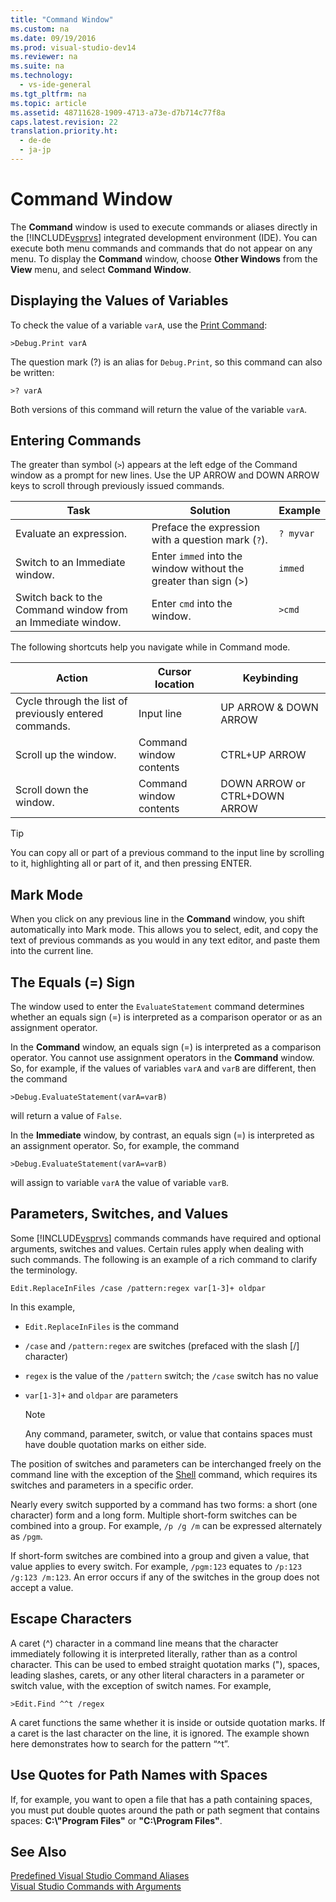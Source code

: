 ```yaml
---
title: "Command Window"
ms.custom: na
ms.date: 09/19/2016
ms.prod: visual-studio-dev14
ms.reviewer: na
ms.suite: na
ms.technology: 
  - vs-ide-general
ms.tgt_pltfrm: na
ms.topic: article
ms.assetid: 48711628-1909-4713-a73e-d7b714c77f8a
caps.latest.revision: 22
translation.priority.ht: 
  - de-de
  - ja-jp
---
```

# Command Window
The **Command** window is used to execute commands or aliases directly in the [!INCLUDE[vsprvs](../vs140/includes/vsprvs_md.md)] integrated development environment (IDE). You can execute both menu commands and commands that do not appear on any menu. To display the **Command** window, choose **Other Windows** from the **View** menu, and select **Command Window**.  
  
## Displaying the Values of Variables  
 To check the value of a variable `varA`, use the [Print Command](../vs140/Print-Command.md):  
  
```  
>Debug.Print varA  
```  
  
 The question mark (?) is an alias for `Debug.Print`, so this command can also be written:  
  
```  
>? varA  
```  
  
 Both versions of this command will return the value of the variable `varA`.  
  
## Entering Commands  
 The greater than symbol (`>`) appears at the left edge of the Command window as a prompt for new lines. Use the UP ARROW and DOWN ARROW keys to scroll through previously issued commands.  
  
|Task|Solution|Example|  
|----------|--------------|-------------|  
|Evaluate an expression.|Preface the expression with a question mark (`?`).|`? myvar`|  
|Switch to an Immediate window.|Enter `immed` into the window without the greater than sign (>)|`immed`|  
|Switch back to the Command window from an Immediate window.|Enter `cmd` into the window.|`>cmd`|  
  
 The following shortcuts help you navigate while in Command mode.  
  
|Action|Cursor location|Keybinding|  
|------------|---------------------|----------------|  
|Cycle through the list of previously entered commands.|Input line|UP ARROW & DOWN ARROW|  
|Scroll up the window.|Command window contents|CTRL+UP ARROW|  
|Scroll down the window.|Command window contents|DOWN ARROW or CTRL+DOWN ARROW|  
  
> [!TIP]
>  You can copy all or part of a previous command to the input line by scrolling to it, highlighting all or part of it, and then pressing ENTER.  
  
## Mark Mode  
 When you click on any previous line in the **Command** window, you shift automatically into Mark mode. This allows you to select, edit, and copy the text of previous commands as you would in any text editor, and paste them into the current line.  
  
## The Equals (=) Sign  
 The window used to enter the `EvaluateStatement` command determines whether an equals sign (=) is interpreted as a comparison operator or as an assignment operator.  
  
 In the **Command** window, an equals sign (=) is interpreted as a comparison operator. You cannot use assignment operators in the **Command** window. So, for example, if the values of variables `varA` and `varB` are different, then the command  
  
```  
>Debug.EvaluateStatement(varA=varB)  
```  
  
 will return a value of `False`.  
  
 In the **Immediate** window, by contrast, an equals sign (=) is interpreted as an assignment operator. So, for example, the command  
  
```  
>Debug.EvaluateStatement(varA=varB)  
```  
  
 will assign to variable `varA` the value of variable `varB`.  
  
## Parameters, Switches, and Values  
 Some [!INCLUDE[vsprvs](../vs140/includes/vsprvs_md.md)] commands commands have required and optional arguments, switches and values. Certain rules apply when dealing with such commands. The following is an example of a rich command to clarify the terminology.  
  
```  
Edit.ReplaceInFiles /case /pattern:regex var[1-3]+ oldpar   
```  
  
 In this example,  
  
-   `Edit.ReplaceInFiles` is the command  
  
-   `/case` and `/pattern:regex` are switches (prefaced with the slash [/] character)  
  
-   `regex` is the value of the `/pattern` switch; the `/case` switch has no value  
  
-   `var[1-3]+` and `oldpar` are parameters  
  
    > [!NOTE]
    >  Any command, parameter, switch, or value that contains spaces must have double quotation marks on either side.  
  
 The position of switches and parameters can be interchanged freely on the command line with the exception of the [Shell](../vs140/Shell-Command.md) command, which requires its switches and parameters in a specific order.  
  
 Nearly every switch supported by a command has two forms: a short (one character) form and a long form. Multiple short-form switches can be combined into a group. For example, `/p /g /m` can be expressed alternately as `/pgm`.  
  
 If short-form switches are combined into a group and given a value, that value applies to every switch. For example, `/pgm:123` equates to `/p:123 /g:123 /m:123`. An error occurs if any of the switches in the group does not accept a value.  
  
## Escape Characters  
 A caret (^) character in a command line means that the character immediately following it is interpreted literally, rather than as a control character. This can be used to embed straight quotation marks ("), spaces, leading slashes, carets, or any other literal characters in a parameter or switch value, with the exception of switch names. For example,  
  
```  
>Edit.Find ^^t /regex  
```  
  
 A caret functions the same whether it is inside or outside quotation marks. If a caret is the last character on the line, it is ignored. The example shown here demonstrates how to search for the pattern “^t”.  
  
## Use Quotes for Path Names with Spaces  
 If, for example, you want to open a file that has a path containing spaces, you must put double quotes around the path or path segment that contains spaces: **C:\\"Program Files"** or **"C:\Program Files"**.  
  
## See Also  
 [Predefined Visual Studio Command Aliases](../vs140/Visual-Studio-Command-Aliases.md)   
 [Visual Studio Commands with Arguments](../vs140/Visual-Studio-Commands.md)